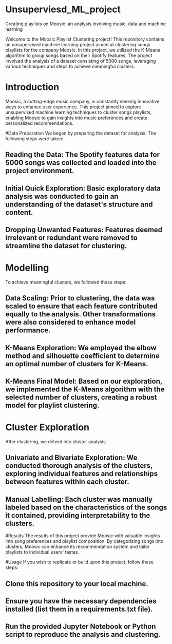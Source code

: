 # Unsuperviesd_ML_project
Creating playlists on Moosic:  an analysis involving music, data and machine learning

Welcome to the Moosic Playlist Clustering project! This repository contains an unsupervised machine learning project aimed at clustering songs playlists for the company Moosic. In this project, we utilized the K-Means algorithm to group songs based on their Spotify features. The project involved the analysis of a dataset consisting of 5000 songs, leveraging various techniques and steps to achieve meaningful clusters.

# Introduction
Moosic, a cutting-edge music company, is constantly seeking innovative ways to enhance user experience. This project aimed to explore unsupervised machine learning techniques to cluster songs playlists, enabling Moosic to gain insights into music preferences and create personalized recommendations.

#Data Preparation
We began by preparing the dataset for analysis. The following steps were taken:

## Reading the Data: The Spotify features data for 5000 songs was collected and loaded into the project environment.
## Initial Quick Exploration: Basic exploratory data analysis was conducted to gain an understanding of the dataset's structure and content.
## Dropping Unwanted Features: Features deemed irrelevant or redundant were removed to streamline the dataset for clustering.

# Modelling
To achieve meaningful clusters, we followed these steps:

## Data Scaling: Prior to clustering, the data was scaled to ensure that each feature contributed equally to the analysis. Other transformations were also considered to enhance model performance.
## K-Means Exploration: We employed the elbow method and silhouette coefficient to determine an optimal number of clusters for K-Means.
## K-Means Final Model: Based on our exploration, we implemented the K-Means algorithm with the selected number of clusters, creating a robust model for playlist clustering.

# Cluster Exploration
After clustering, we delved into cluster analysis:

## Univariate and Bivariate Exploration: We conducted thorough analysis of the clusters, exploring individual features and relationships between features within each cluster.
## Manual Labelling: Each cluster was manually labeled based on the characteristics of the songs it contained, providing interpretability to the clusters.

#Results
The results of this project provide Moosic with valuable insights into song preferences and playlist composition. By categorizing songs into clusters, Moosic can enhance its recommendation system and tailor playlists to individual users' tastes.

#Usage
If you wish to replicate or build upon this project, follow these steps:

## Clone this repository to your local machine.
## Ensure you have the necessary dependencies installed (list them in a requirements.txt file).
## Run the provided Jupyter Notebook or Python script to reproduce the analysis and clustering.
